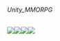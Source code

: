 ###### Unity_MMORPG

<img src="https://img.shields.io/badge/Unity:2021.3.4f1-E8E8E8?style=flat&logo=Unity&logoColor=black"/><img src="https://img.shields.io/badge/Visual Studio 2022-5C2D91?style=flat&logo=Visual Studio&logoColor=white"/><img src="https://img.shields.io/badge/C%23-00599C?style=flat&logo=Csharp&logoColor=white"/><img src="https://img.shields.io/badge/GitHub-181717?style=flat&logo=GitHub&logoColor=white"/>
